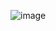 ![image](https://github.com/jaideep2403/My_Devops_notes/assets/72374894/b15b0cc5-db45-4ffd-b707-97f00860cc10)


